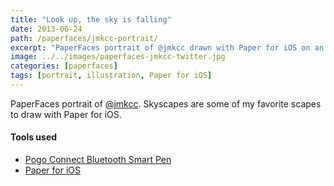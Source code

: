 ```yaml
---
title: "Look up, the sky is falling"
date: 2013-06-24
path: /paperfaces/jmkcc-portrait/
excerpt: "PaperFaces portrait of @jmkcc drawn with Paper for iOS on an iPad."
image: ../../images/paperfaces-jmkcc-twitter.jpg
categories: [paperfaces]
tags: [portrait, illustration, Paper for iOS]
---
```


PaperFaces portrait of [@jmkcc](https://twitter.com/jmkcc). Skyscapes are some of my favorite scapes to draw with Paper for iOS.

#### Tools used

- [Pogo Connect Bluetooth Smart Pen](https://www.amazon.com/gp/product/B009K448L4/ref=as_li_ss_tl?ie=UTF8&camp=1789&creative=390957&creativeASIN=B009K448L4&linkCode=as2&tag=mademist-20)
- [Paper for iOS](https://paper.bywetransfer.com/)
